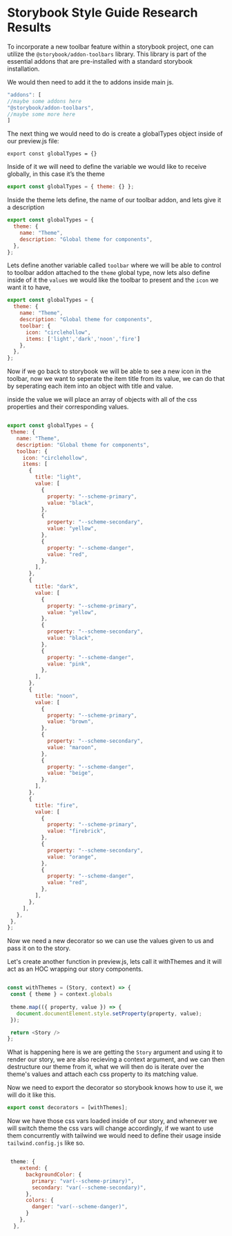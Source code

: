 # Storybook Style Guide Research Results

To incorporate a new toolbar feature within a storybook project, one can utilize the `@storybook/addon-toolbars` library. This library is part of the essential addons that are pre-installed with a standard storybook installation.

We would then need to add it the to addons inside main js.

```javascript
"addons": [
//maybe some addons here
"@storybook/addon-toolbars",
//maybe some more here
]
```

The next thing we would need to do is create a globalTypes object inside of our preview.js file:

`export const globalTypes = {}`

Inside of it we will need to define the variable we would like to receive globally, in this case it’s the theme

```javascript
export const globalTypes = { theme: {} };
```

Inside the theme lets define, the name of our toolbar addon, and lets give it a description

```javascript
export const globalTypes = {
  theme: {
    name: "Theme",
    description: "Global theme for components",
  },
};
```

Lets define another variable called ```toolbar``` where we will be able to control to toolbar addon attached to the ```theme``` global type, now lets also define inside of it the ```values``` we would like the toolbar to present and the ```icon``` we want it to have,

```javascript
export const globalTypes = {
  theme: {
    name: "Theme",
    description: "Global theme for components",
    toolbar: {
      icon: "circlehollow",
      items: ['light','dark','noon','fire']
    },
  },
};
```

Now if we go back to storybook we will be able to see a new icon in the toolbar, now we want to seperate the item title from its value, we can do that by seperating each item into an object with title and value.

 inside the value we will place an array of objects with all of the css properties and their corresponding values.

 ```javascript 
 
 export const globalTypes = {
  theme: {
    name: "Theme",
    description: "Global theme for components",
    toolbar: {
      icon: "circlehollow",
      items: [
        {
          title: "light",
          value: [
            {
              property: "--scheme-primary",
              value: "black",
            },
            {
              property: "--scheme-secondary",
              value: "yellow",
            },
            {
              property: "--scheme-danger",
              value: "red",
            },
          ],
        },
        {
          title: "dark",
          value: [
            {
              property: "--scheme-primary",
              value: "yellow",
            },
            {
              property: "--scheme-secondary",
              value: "black",
            },
            {
              property: "--scheme-danger",
              value: "pink",
            },
          ],
        },
        {
          title: "noon",
          value: [
            {
              property: "--scheme-primary",
              value: "brown",
            },
            {
              property: "--scheme-secondary",
              value: "maroon",
            },
            {
              property: "--scheme-danger",
              value: "beige",
            },
          ],
        },
        {
          title: "fire",
          value: [
            {
              property: "--scheme-primary",
              value: "firebrick",
            },
            {
              property: "--scheme-secondary",
              value: "orange",
            },
            {
              property: "--scheme-danger",
              value: "red",
            },
          ],
        },
      ],
    },
  },
};

 ```

 Now we need a new decorator so we can use the values given to us and pass it on to the story.

 Let's create another function in preview.js, lets call it withThemes and it will act as an HOC wrapping our story components.

 ```javascript 

const withThemes = (Story, context) => {
  const { theme } = context.globals 
  
  theme.map(({ property, value }) => {
    document.documentElement.style.setProperty(property, value);
  });

  return <Story />
};

 ```

 What is happening here is we are getting the ```Story``` argument and using it to render our story, we are also recieving a context argument, and we can then destructure our theme from it, what we will then do is iterate over the theme's values and attach each css property to its matching value.

Now we need to export the decorator so storybook knows how to use it, we will do it like this.

```javascript
export const decorators = [withThemes];
```

Now we have those css vars loaded inside of our story, and whenever we will switch theme the css vars will change accordingly, if we want to use them concurrently with tailwind we would need to define their usage inside ```tailwind.config.js``` like so.

```javascript

 theme: {
    extend: {
      backgroundColor: {
        primary: "var(--scheme-primary)",
        secondary: "var(--scheme-secondary)",
      },
      colors: {
        danger: "var(--scheme-danger)",
      }
    },
  },

  ```